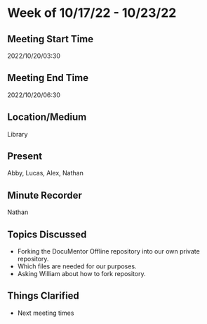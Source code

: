 # Week of 10/17/22 - 10/23/22

## Meeting Start Time
2022/10/20/03:30

## Meeting End Time
2022/10/20/06:30

## Location/Medium
Library

## Present
Abby, Lucas, Alex, Nathan

## Minute Recorder
Nathan

## Topics Discussed
* Forking the DocuMentor Offline repository into our own private repository.
* Which files are needed for our purposes.
* Asking William about how to fork repository.


## Things Clarified
* Next meeting times
